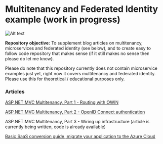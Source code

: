 # Multitenancy and Federated Identity example (work in progress)

![Alt text](https://leanworkspace.visualstudio.com/_apis/public/build/definitions/3c44af5e-2843-4cf8-8e4f-b13743536cc3/4/badge?api-version=4.1-preview)

**Repository objective:** 
To supplement blog articles on multitenancy, microservices and federated identity (see below), and to create easy to follow code repository that makes sense (if it still makes no sense then please do let me know). 

Please do note that this repository currently does not contain microservice examples just yet, right now it covers multitenancy and federated identity. Please use this for theoretical / educational purposes only. 

### Articles 

[ASP.NET MVC Multitenancy, Part 1 - Routing with OWIN](http://www.zankavtaskin.com/2017/08/aspnet-mvc-multitenant-routing-with-owin.html)

[ASP.NET MVC Multitenancy, Part 2 - OpenID Connect authentication](http://www.zankavtaskin.com/2017/11/aspnet-mvc-multitenancy-part-2-openid.html)

ASP.NET MVC Multitenancy, Part 3 - Wiring up infrastructure (article is currently being written, code is already available)

[Basic SaaS conversion guide, migrate your application to the Azure Cloud]( http://www.zankavtaskin.com/2016/12/basic-saas-conversion-guide-migrate.html)

